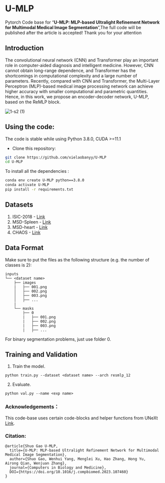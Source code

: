 # U-MLP

Pytorch Code base for “**U-MLP: MLP-based Ultralight Refinement Network for Multimodal Medical Image Segmentation**”,The full code will be published after the article is accepted! Thank you for your attention

## Introduction

The convolutional neural network (CNN) and Transformer play an important role in computer-aided diagnosis and intelligent medicine. However, CNN cannot obtain long-range dependence, and Transformer has the shortcomings in computational complexity and a large number of parameters. Recently, compared with CNN and Transformer, the Multi-Layer Perceptron (MLP)-based medical image processing network can achieve higher accuracy with smaller computational and parametric quantities. Hence, in this work, we propose an encoder-decoder network, U-MLP, based on the ReMLP block. 

![1-s2 (1)](https://github.com/xielaobanyy/U-MLP/assets/92131703/5c109e41-cc13-460d-858f-1df765e4807d)


## Using the code:

The code is stable while using Python 3.8.0, CUDA >=11.1

- Clone this repository:
```bash
git clone https://github.com/xielaobanyy/U-MLP
cd U-MLP
```

To install all the dependencies :

```bash
conda env create U-MLP python==3.8.0
conda activate U-MLP
pip install -r requirements.txt
```

## Datasets

1) ISIC-2018 - [Link](https://challenge.isic-archive.com/data/)
2) MSD-Spleen - [Link](http://medicaldecathlon.com/)
2) MSD-heart - [Link](http://medicaldecathlon.com/)
2) CHAOS - [Link](https://zenodo.org/record/3431873)

## Data Format

Make sure to put the files as the following structure (e.g. the number of classes is 2):

```
inputs
└── <dataset name>
    ├── images
    |   ├── 001.png
    │   ├── 002.png
    │   ├── 003.png
    │   ├── ...
    |
    └── masks
        ├── 0
        |   ├── 001.png
        |   ├── 002.png
        |   ├── 003.png
        |   ├── ...
```

For binary segmentation problems, just use folder 0.

## Training and Validation

1. Train the model.
```
python train.py --dataset <dataset name> --arch resmlp_12
```
2. Evaluate.
```
python val.py --name <exp name>
```

### Acknowledgements：
This code-base uses certain code-blocks and helper functions from UNeXt [Link](https://github.com/jeya-maria-jose/UNeXt-pytorch).

### Citation:
```
@article{Shuo Gao U-MLP,
  title={U-MLP: MLP-based Ultralight Refinement Network for Multimodal Medical Image Segmentation},
  author={Shuo Gao, Wenhui Yang, Menglei Xu, Hao Zhang, Hong Yu, Airong Qian, Wenjuan Zhang},
  journal={Computers in Biology and Medicine},
  DOI={https://doi.org/10.1016/j.compbiomed.2023.107460}
}
```
